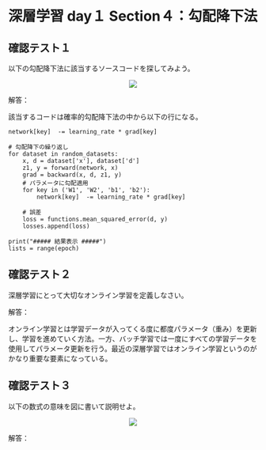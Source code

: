# 深層学習 day１ Section４：勾配降下法

## 確認テスト１

以下の勾配降下法に該当するソースコードを探してみよう。

<p align="center">
    <img src="https://latex.codecogs.com/svg.latex?\begin{align*}\mathbf{w}^{(t+1)}&=\mathbf{w}^{(t)}-\varepsilon\nabla%20E_{n}\end{align*}"> 
</P>

解答：

該当するコードは確率的勾配降下法の中から以下の行になる。

```
network[key]  -= learning_rate * grad[key]
```

```
# 勾配降下の繰り返し
for dataset in random_datasets:
    x, d = dataset['x'], dataset['d']
    z1, y = forward(network, x)
    grad = backward(x, d, z1, y)
    # パラメータに勾配適用
    for key in ('W1', 'W2', 'b1', 'b2'):
        network[key]  -= learning_rate * grad[key]

    # 誤差
    loss = functions.mean_squared_error(d, y)
    losses.append(loss)

print("##### 結果表示 #####")    
lists = range(epoch)
```
   

## 確認テスト２

深層学習にとって大切なオンライン学習を定義しなさい。

解答：

オンライン学習とは学習データが入ってくる度に都度パラメータ（重み）を更新し、学習を進めていく方法。一方、バッチ学習では一度にすべての学習データを使用してパラメータ更新を行う。最近の深層学習ではオンライン学習というのがかなり重要な要素になっている。


## 確認テスト３

以下の数式の意味を図に書いて説明せよ。

<p align="center">
    <img src="https://latex.codecogs.com/svg.latex?\begin{align*}\mathbf{w}^{(t+1)}&=\mathbf{w}^{(t)}-\varepsilon\nabla%20E_{t}\end{align*}"> 
</P>

解答：


